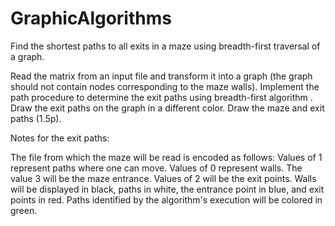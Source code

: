 # GraphicAlgorithms

Find the shortest paths to all exits in a maze using breadth-first traversal of a graph.

Read the matrix from an input file and transform it into a graph (the graph should not contain nodes corresponding to the maze walls).
Implement the path procedure to determine the exit paths using breadth-first algorithm .
Draw the exit paths on the graph in a different color.
Draw the maze and exit paths (1.5p).

Notes for the exit paths:

The file from which the maze will be read is encoded as follows:
Values of 1 represent paths where one can move.
Values of 0 represent walls.
The value 3 will be the maze entrance.
Values of 2 will be the exit points.
Walls will be displayed in black, paths in white, the entrance point in blue, and exit points in red. Paths identified by the algorithm's execution will be colored in green.
